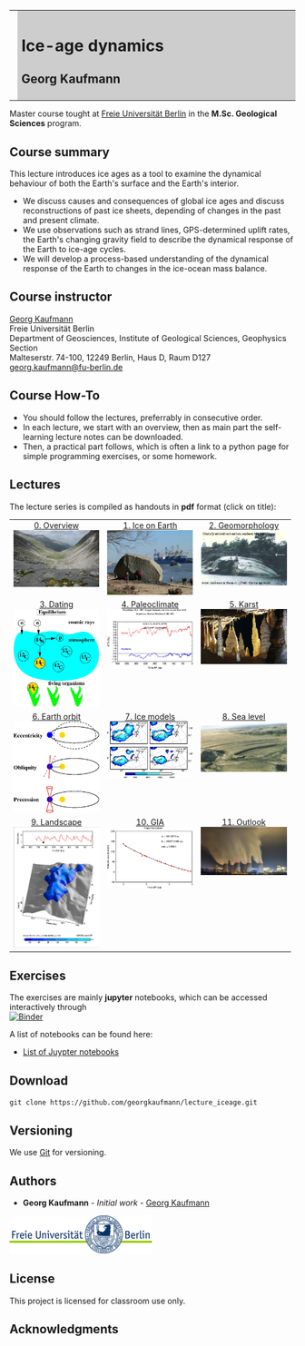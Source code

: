 <meta http-equiv="Content-Type" content="text/html; charset=utf-8"/>
<table>
<tr><td><img style="height: 150px;" src="images/Obersulzbachkees_gk.jpg"></td>
<td bgcolor="#CDCDCD" style="width:600px">
<h1>Ice-age dynamics</h1>
<h2>Georg Kaufmann</h2>
</td>
</tr>
</table>

Master course tought at [Freie Universität Berlin](http://fu-berlin.de) in the 
**M.Sc. Geological Sciences** program.

## Course summary

This lecture introduces ice ages as a tool to examine the dynamical behaviour of both the Earth's surface and the Earth's interior.

- We discuss causes and consequences of global ice ages and discuss reconstructions of past ice sheets, 
depending of changes in the past and present climate.
- We use observations such as strand lines, GPS-determined uplift rates, the Earth's changing gravity field to 
describe the dynamical response of the Earth to ice-age cycles.
- We will develop a process-based understanding of the dynamical response of the Earth to changes in the ice-ocean mass balance.

## Course instructor

[Georg Kaufmann](http://userpage.fu-berlin.de/~geodyn)<br>
Freie Universität Berlin<br>
Department of Geosciences, Institute of Geological Sciences, Geophysics Section<br>
Malteserstr. 74-100, 12249 Berlin, Haus D, Raum D127<br>
[georg.kaufmann@fu-berlin.de](mailto:georg.kaufmann@fu-berlin.de)

## Course How-To

- You should follow the lectures, preferrably in consecutive order.
- In each lecture, we start with an overview, then as main part the self-learning lecture notes can be downloaded.
- Then, a practical part follows, which is often a link to a python page for simple programming exercises, or some homework.

## Lectures

The lecture series is compiled as handouts in **pdf** format
(click on title):

<table>
<tr>
<td style="height: 30px;vertical-align:top;text-align:center">
<a href='handouts/Lecture_IceAges_00_Overview_handout.pdf'>0. Overview</a> <br><img src='images/Obersulzbachkees_gk.jpg' style=width:40mm></td>
<td style="height: 30px;vertical-align:top;text-align:center">
<a href='handouts/Lecture_IceAges_01_IceOnEarth_handout.pdf'>1. Ice on Earth</a> <br><img src='images/chapter/chap01.jpg' style=width:40mm></td>
<td style="height: 30px;vertical-align:top;text-align:center">
<a href='handouts/Lecture_IceAges_02_Geomorphology_handout.pdf'>2. Geomorphology</a> <br><img src='images/chapter/chap02.jpg' style=width:40mm></td>
</tr>
<tr>
<td style="height: 30px;vertical-align:top;text-align:center">
<a href='handouts/Lecture_IceAges_03_Dating_handout.pdf'>3. Dating</a> <br><img src='images/chapter/chap03.jpg' style=width:40mm></td>
<td style="height: 30px;vertical-align:top;text-align:center">
<a href='handouts/Lecture_IceAges_04_Paleoclimate_handout.pdf'>4. Paleoclimate</a> <br><img src='images/chapter/chap04.jpg' style=width:40mm></td>
<td style="height: 30px;vertical-align:top;text-align:center">
<a href='handouts/Lecture_IceAges_05_Karst_handout.pdf'>5. Karst</a> <br><img src='images/chapter/chap05.jpg' style=width:40mm></td>
</tr>
<tr>
<td style="height: 30px;vertical-align:top;text-align:center">
<a href='handouts/Lecture_IceAges_06_EarthOrbit_handout.pdf'>6. Earth orbit</a> <br><img src='images/chapter/chap06.jpg' style=width:40mm></td>
<td style="height: 30px;vertical-align:top;text-align:center">
<a href='handouts/Lecture_IceAges_07_IceModels_handout.pdf'>7. Ice models</a> <br><img src='images/chapter/chap07.jpg' style=width:40mm></td>
<td style="height: 30px;vertical-align:top;text-align:center">
<a href='handouts/Lecture_IceAges_08_Sealevel_handout.pdf'>8. Sea level</a> <br><img src='images/chapter/chap08.jpg' style=width:40mm></td>
</tr>
<tr>
<td style="height: 30px;vertical-align:top;text-align:center">
<a href='handouts/Lecture_IceAges_09_Landscape_handout.pdf'>9. Landscape</a> <br><img src='images/chapter/chap09.jpg' style=width:40mm></td>
<td style="height: 30px;vertical-align:top;text-align:center">
<a href='handouts/Lecture_IceAges_10_GIA_handout.pdf'>10. GIA</a> <br><img src='images/chapter/chap10.jpg' style=width:40mm></td>
<td style="height: 30px;vertical-align:top;text-align:center">
<a href='handouts/Lecture_IceAges_11_Outlook_handout.pdf'>11. Outlook</a> <br><img src='images/chapter/chap11.jpg' style=width:40mm></td>
</tr>
</table>

## Exercises

The exercises are mainly **jupyter** notebooks, which can be accessed interactively through<br>
[![Binder](https://mybinder.org/badge_logo.svg)](https://mybinder.org/v2/gh/georgkaufmann/lecture_iceage.git/main?filepath=index.ipynb)

A list of notebooks can be found here:

- <a href="README_Notebooks.md" target="_blank">List of Juypter notebooks</a>

## Download
```
git clone https://github.com/georgkaufmann/lecture_iceage.git
```

## Versioning

We use [Git](https://git-scm.com/) for versioning.

## Authors

* **Georg Kaufmann** - *Initial work* - [Georg Kaufmann](http://userpage.fu-berlin.de/~geodyn)

![](images/fu-logo.jpg)


## License

This project is licensed for classroom use only.

## Acknowledgments
